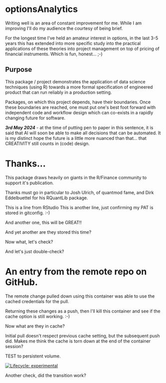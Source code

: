 # optionsAnalytics

Writing well is an area of constant improvement for me. While I am improving I'll do my audience the courtesy of being brief.

For the longest time I've held an amateur interest in options, in the last 3-5 years this has extended into more specific study into the practical applications of these theories into project management on top of pricing of financial instruments. Which is fun, honest... ;-)

## Purpose
This package / project demonstrates the application of data science techniques (using R) towards a more formal specification of engineered product that can run reliably in a production setting.

Packages, on which this project depends, have their boundaries. Once these boundaries are reached, one must put one's best foot forward with independent  code and workflow design which can co-exists in a rapidly changing future for software.

***3rd May 2024*** - at the time of putting pen to paper in this sentence, it is said that AI will soon be able to make all decisions that can be automated. It is my distinct hope the future is a little more nuanced than that... that CREATIVITY still counts in (code) design.

# Thanks...
This package draws heavily on giants in the R/Finance community to support it's publication.

Thanks must go in particular to Josh Ulrich, of quantmod fame, and Dirk Eddelbuettel for his RQuantLib package.

This is a line from RStudio This is another line, just confirming my PAT is stored in gitconfig. :-)

And another one, this will be GREAT!!

And yet another are they stored this time?

Now what, let's check?

And let's just double-check?

# An entry from the remote repo on GitHub.

The remote change pulled down using this container was able to use the cached credentials for the pull.

Returning these changes as a push, then I'll kill this container and see if the cache option is still working. :-)

Now what are they in cache?

Initial pull doesn't respect previous cache setting, but the subsequent push did. Makes me think the cache is torn down at the end of the container session?

TEST to persistent volume.

<!-- badges: start -->
  [![Lifecycle: experimental](https://img.shields.io/badge/lifecycle-experimental-orange.svg)](https://lifecycle.r-lib.org/articles/stages.html#experimental)
  <!-- badges: end -->
  
Another check, did the transition work?